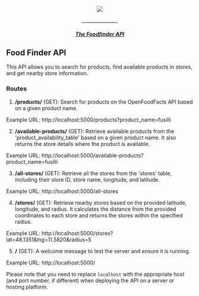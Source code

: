 <p align="center">
  <img src="https://i.ibb.co/C0FgRXb/Bildschirmfoto-2023-02-18-um-10-55-14-removebg-preview.png" border="0">
</p>

<p align="center">
<p align="center">_______________</p>
</p>

<h5 align="center">
  <a href="#How it works">The Foodfinder API</a> 
</h5>

## Food Finder API

This API allows you to search for products, find available products in stores, and get nearby store information.

### Routes

1. **/products/** (GET): Search for products on the OpenFoodFacts API based on a given product name.

Example URL: http://localhost:5000/products?product_name=fusilli


2. **/available-products/** (GET): Retrieve available products from the 'product_availability_table' based on a given product name. It also returns the store details where the product is available.

Example URL: http://localhost:5000/available-products?product_name=fusilli

3. **/all-stores/** (GET): Retrieve all the stores from the 'stores' table, including their store ID, store name, longitude, and latitude.

Example URL: http://localhost:5000/all-stores

4. **/stores/** (GET): Retrieve nearby stores based on the provided latitude, longitude, and radius. It calculates the distance from the provided coordinates to each store and returns the stores within the specified radius.

Example URL: http://localhost:5000/stores?lat=48.1351&lng=11.5820&radius=5

5. **/** (GET): A welcome message to test the server and ensure it is running.

Example URL: http://localhost:5000/

Please note that you need to replace `localhost` with the appropriate host (and port number, if different) when deploying the API on a server or hosting platform.
